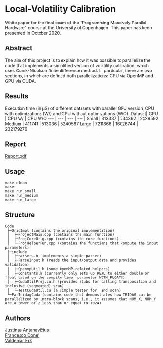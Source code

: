 # Local-Volatility Calibration
White paper for the final exam of the "Programming Massively Parallel Hardware" course at the University of Copenhagen. This paper has been presented in October 2020.

## Abstract
The aim of this project is to explain how it was possible to parallelize the code that implements a simplified version of volatility calibration, which uses Crank-Nicolson finite difference method. In particular, there are two sections, in which are defined both parallelizations: CPU via OpenMP and GPU via CUDA. 

## Results
Execution time (in µS) of different datasets with parallel GPU version, CPU with optimizations (W/) and CPU without optimizations (W/O).
 Dataset| GPU | CPU W/ | CPU W/O
 --- | --- | --- | --- |
Small | 313337 | 234362 | 2429592
Medium | 411741 | 513036 | 5240587
Large | 7211866 | 16026744 | 232179276 

## Report
[Report.pdf](Report.pdf)

## Usage
```console
make clean
make
make run_small
make run_medium
make run_large
```

## Structure
```console
Code
 ├─OrigImpl (contains the original implementation)
 │  ├─ProjectMain.cpp (contains the main function)
 │  ├─ProjCoreOrig.cpp (contains the core functions)
 │  └─ProjHelperFun.cpp (contains the functions that compute the input parameters)
 ├─include
 │  ├─ParserC.h (implements a simple parser)
 │  ├─ParseInput.h (reads the input/output data and provides validation)
 │  ├─OpenmpUtil.h (some OpenMP-related helpers)
 │  ├─Constants.h (currently only sets up REAL to either double or float based on the compile-time  parameter WITH_FLOATS)
 │  ├─CudaUtilProj.cu.h (provides stubs for calling transposition and inclusive (segmented) scan)
 │  └─TestCudaUtil.cu (a simple tester for  and scan)
 └─ParTridagCuda (contains code that demonstrates how TRIDAG can be parallelized by intra-block scans, i.e., it assumes that NUM_X, NUM_Y are a power of 2 less than or equal to 1024)
```

## Authors
[Justinas Antanavičius](https://github.com/Justinas256)\
[Francesco Done'](https://github.com/francescodone)\
[Valdemar Erk](https://github.com/Erk-)
